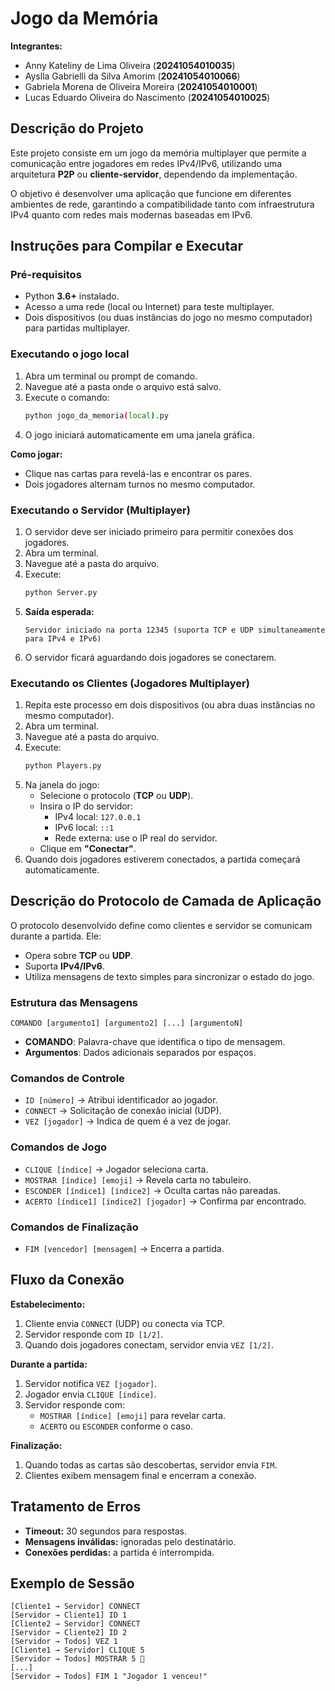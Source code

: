 # Jogo da Memória  

**Integrantes:**  
- Anny Kateliny de Lima Oliveira (**20241054010035**)  
- Ayslla Gabrielli da Silva Amorim (**20241054010066**)  
- Gabriela Morena de Oliveira Moreira (**20241054010001**)  
- Lucas Eduardo Oliveira do Nascimento (**20241054010025**)  

## Descrição do Projeto  
Este projeto consiste em um jogo da memória multiplayer que permite a comunicação entre jogadores em redes IPv4/IPv6, utilizando uma arquitetura **P2P** ou **cliente-servidor**, dependendo da implementação.  

O objetivo é desenvolver uma aplicação que funcione em diferentes ambientes de rede, garantindo a compatibilidade tanto com infraestrutura IPv4 quanto com redes mais modernas baseadas em IPv6.

## Instruções para Compilar e Executar  

### Pré-requisitos  
- Python **3.6+** instalado.  
- Acesso a uma rede (local ou Internet) para teste multiplayer.  
- Dois dispositivos (ou duas instâncias do jogo no mesmo computador) para partidas multiplayer.  

### Executando o jogo local  
1. Abra um terminal ou prompt de comando.  
2. Navegue até a pasta onde o arquivo está salvo.  
3. Execute o comando:  
   ```bash
   python jogo_da_memoria(local).py
   ```  
4. O jogo iniciará automaticamente em uma janela gráfica.  

**Como jogar:**  
- Clique nas cartas para revelá-las e encontrar os pares.  
- Dois jogadores alternam turnos no mesmo computador.  

### Executando o Servidor (Multiplayer)  
1. O servidor deve ser iniciado primeiro para permitir conexões dos jogadores.  
2. Abra um terminal.  
3. Navegue até a pasta do arquivo.  
4. Execute:  
   ```bash
   python Server.py
   ```  
5. **Saída esperada:**  
   ```
   Servidor iniciado na porta 12345 (suporta TCP e UDP simultaneamente para IPv4 e IPv6)
   ```  
6. O servidor ficará aguardando dois jogadores se conectarem.  

### Executando os Clientes (Jogadores Multiplayer)  
1. Repita este processo em dois dispositivos (ou abra duas instâncias no mesmo computador).  
2. Abra um terminal.  
3. Navegue até a pasta do arquivo.  
4. Execute:  
   ```bash
   python Players.py
   ```  
5. Na janela do jogo:  
   - Selecione o protocolo (**TCP** ou **UDP**).  
   - Insira o IP do servidor:  
     - IPv4 local: `127.0.0.1`  
     - IPv6 local: `::1`  
     - Rede externa: use o IP real do servidor.  
   - Clique em **"Conectar"**.  
6. Quando dois jogadores estiverem conectados, a partida começará automaticamente.  

## Descrição do Protocolo de Camada de Aplicação  

O protocolo desenvolvido define como clientes e servidor se comunicam durante a partida. Ele:  
- Opera sobre **TCP** ou **UDP**.  
- Suporta **IPv4/IPv6**.  
- Utiliza mensagens de texto simples para sincronizar o estado do jogo.  

### Estrutura das Mensagens  
```
COMANDO [argumento1] [argumento2] [...] [argumentoN]
```
- **COMANDO**: Palavra-chave que identifica o tipo de mensagem.  
- **Argumentos**: Dados adicionais separados por espaços.  

### Comandos de Controle  
- `ID [número]` → Atribui identificador ao jogador.  
- `CONNECT` → Solicitação de conexão inicial (UDP).  
- `VEZ [jogador]` → Indica de quem é a vez de jogar.  

### Comandos de Jogo  
- `CLIQUE [índice]` → Jogador seleciona carta.  
- `MOSTRAR [índice] [emoji]` → Revela carta no tabuleiro.  
- `ESCONDER [índice1] [índice2]` → Oculta cartas não pareadas.  
- `ACERTO [índice1] [índice2] [jogador]` → Confirma par encontrado.  

### Comandos de Finalização  
- `FIM [vencedor] [mensagem]` → Encerra a partida.  

## Fluxo da Conexão  

**Estabelecimento:**  
1. Cliente envia `CONNECT` (UDP) ou conecta via TCP.  
2. Servidor responde com `ID [1/2]`.  
3. Quando dois jogadores conectam, servidor envia `VEZ [1/2]`.  

**Durante a partida:**  
1. Servidor notifica `VEZ [jogador]`.  
2. Jogador envia `CLIQUE [índice]`.  
3. Servidor responde com:  
   - `MOSTRAR [índice] [emoji]` para revelar carta.  
   - `ACERTO` ou `ESCONDER` conforme o caso.  

**Finalização:**  
1. Quando todas as cartas são descobertas, servidor envia `FIM`.  
2. Clientes exibem mensagem final e encerram a conexão.  

## Tratamento de Erros  
- **Timeout:** 30 segundos para respostas.  
- **Mensagens inválidas:** ignoradas pelo destinatário.  
- **Conexões perdidas:** a partida é interrompida.  

## Exemplo de Sessão  
```
[Cliente1 → Servidor] CONNECT  
[Servidor → Cliente1] ID 1  
[Cliente2 → Servidor] CONNECT  
[Servidor → Cliente2] ID 2  
[Servidor → Todos] VEZ 1  
[Cliente1 → Servidor] CLIQUE 5  
[Servidor → Todos] MOSTRAR 5 🍎  
[...]  
[Servidor → Todos] FIM 1 "Jogador 1 venceu!"
```
